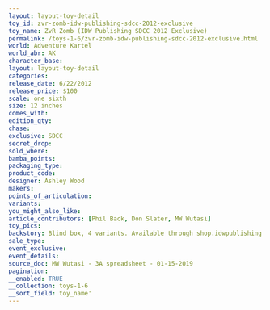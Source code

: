 ```yaml
---
layout: layout-toy-detail 
toy_id: zvr-zomb-idw-publishing-sdcc-2012-exclusive
toy_name: ZvR Zomb (IDW Publishing SDCC 2012 Exclusive)
permalink: /toys-1-6/zvr-zomb-idw-publishing-sdcc-2012-exclusive.html
world: Adventure Kartel
world_abr: AK
character_base: 
layout: layout-toy-detail
categories: 
release_date: 6/22/2012
release_price: $100 
scale: one sixth
size: 12 inches
comes_with: 
edition_qty: 
chase: 
exclusive: SDCC
secret_drop: 
sold_where: 
bamba_points: 
packaging_type: 
product_code:
designer: Ashley Wood
makers: 
points_of_articulation: 
variants: 
you_might_also_like: 
article_contributors: [Phil Back, Don Slater, MW Wutasi]
toy_pics: 
backstory: Blind box, 4 variants. Available through shop.idwpublishing.com
sale_type: 
event_exclusive: 
event_details: 
source_doc: MW Wutasi - 3A spreadsheet - 01-15-2019
pagination: 
__enabled: TRUE
__collection: toys-1-6
__sort_field: toy_name'
---
```

